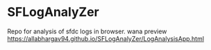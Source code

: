 # SFLogAnalyZer
Repo for analysis of sfdc logs in browser.
wana preview https://allabhargav94.github.io/SFLogAnalyZer/LogAnalysisApp.html

